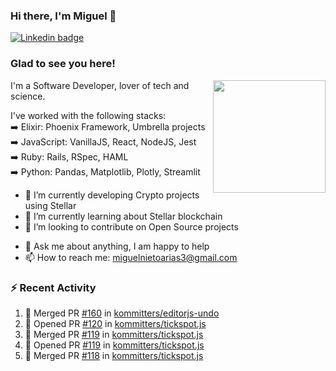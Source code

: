 ### Hi there, I'm Miguel 👋

<a href="https://linkedin.com/in/miguelnietoa/" target="_blank" rel="noopener noreferrer">
  <img src="https://img.shields.io/badge/-LinkedIn-0e76a8?style=flat-square&logo=Linkedin&logoColor=white" alt="Linkedin badge">
</a>
<!-- [![Website Badge](https://img.shields.io/badge/Website-3b5998?style=flat-square&logo=google-chrome&logoColor=white)](#notavailablenow#) 

<img src="https://i.imgur.com/tbrLrt5.gif" width=400 alt="Coding GIF" align="right"/>
-->


### Glad to see you here!
<a href="https://github.com/miguelnietoa"><img src="https://github-readme-stats.vercel.app/api?username=miguelnietoa&show_icons=true&hide_border=true&count_private=true&include_all_commits=true&theme=tokyonight" height="180em" align="right"/></a>
I'm a Software Developer, lover of tech and science. 

I've worked with the following stacks:\
➡️ Elixir: Phoenix Framework, Umbrella projects\
➡️ JavaScript: VanillaJS, React, NodeJS, Jest\
➡️ Ruby: Rails, RSpec, HAML\
➡️ Python: Pandas, Matplotlib, Plotly, Streamlit

- 🔭 I’m currently developing Crypto projects using Stellar
- 🌱 I’m currently learning about Stellar blockchain
- 👯 I’m looking to contribute on Open Source projects
<!-- 
- 😄 I just finished a Machine Learning course! 
- 🤔 I’m looking for help with ...
-->
- 💬 Ask me about anything, I am happy to help
- 📫 How to reach me: miguelnietoarias3@gmail.com

### ⚡ Recent Activity

<!--START_SECTION:activity-->
1. 🎉 Merged PR [#160](https://github.com/kommitters/editorjs-undo/pull/160) in [kommitters/editorjs-undo](https://github.com/kommitters/editorjs-undo)
2. 💪 Opened PR [#120](https://github.com/kommitters/tickspot.js/pull/120) in [kommitters/tickspot.js](https://github.com/kommitters/tickspot.js)
3. 🎉 Merged PR [#119](https://github.com/kommitters/tickspot.js/pull/119) in [kommitters/tickspot.js](https://github.com/kommitters/tickspot.js)
4. 💪 Opened PR [#119](https://github.com/kommitters/tickspot.js/pull/119) in [kommitters/tickspot.js](https://github.com/kommitters/tickspot.js)
5. 🎉 Merged PR [#118](https://github.com/kommitters/tickspot.js/pull/118) in [kommitters/tickspot.js](https://github.com/kommitters/tickspot.js)
<!--END_SECTION:activity-->
